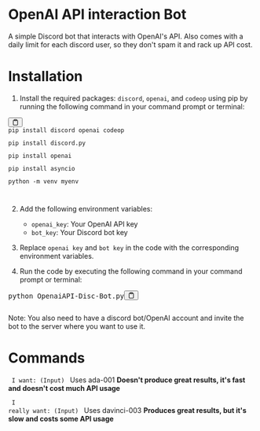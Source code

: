 # OpenAI API interaction Bot

A simple Discord bot that interacts with OpenAI's API.
Also comes with a daily limit for each discord user, so they don't spam it and rack up API cost.

<h1>Installation</h1><ol><li>Install the required packages: <code>discord</code>, <code>openai</code>, and <code>codeop</code> using pip by running the following command in your command prompt or terminal:</li></ol><pre><div class="bg-black mb-4 rounded-md"><div class="flex items-center relative text-gray-200 bg-gray-800 px-4 py-2 text-xs font-sans"><button class="flex ml-auto gap-2"><svg stroke="currentColor" fill="none" stroke-width="2" viewBox="0 0 24 24" stroke-linecap="round" stroke-linejoin="round" class="h-4 w-4" height="1em" width="1em" xmlns="http://www.w3.org/2000/svg"><path d="M16 4h2a2 2 0 0 1 2 2v14a2 2 0 0 1-2 2H6a2 2 0 0 1-2-2V6a2 2 0 0 1 2-2h2"></path><rect x="8" y="2" width="8" height="4" rx="1" ry="1"></rect></svg></button></div><div class="p-4 overflow-y-auto"><code class="!whitespace-pre hljs">pip install discord openai codeop</p>pip install discord.py</p>pip install openai
</p>pip install asyncio</p>python -m venv myenv</p>
</code></div></div></pre><ol start="2"><li><p>Add the following environment variables:</p><ul><li><code>openai_key</code>: Your OpenAI API key</li><li><code>bot_key</code>: Your Discord bot key</li></ul></li><li><p>Replace <code>openai key</code> and <code>bot key</code> in the code with the corresponding environment variables.</p></li><li><p>Run the code by executing the following command in your command prompt or terminal:</li></ol><pre><div class="bg-black mb-4 rounded-md"><div class="flex items-center relative text-gray-200 bg-gray-800 px-4 py-2 text-xs font-sans"><span class="">python OpenaiAPI-Disc-Bot.py</span><button class="flex ml-auto gap-2"><svg stroke="currentColor" fill="none" stroke-width="2" viewBox="0 0 24 24" stroke-linecap="round" stroke-linejoin="round" class="h-4 w-4" height="1em" width="1em" xmlns="http://www.w3.org/2000/svg"><path d="M16 4h2a2 2 0 0 1 2 2v14a2 2 0 0 1-2 2H6a2 2 0 0 1-2-2V6a2 2 0 0 1 2-2h2"></path><rect x="8" y="2" width="8" height="4" rx="1" ry="1"></rect></svg></button></div><div class="p-4 overflow-y-auto"><code class="!whitespace-pre hljs language-css"><span class="hljs-selector-tag"></span><span class="hljs-selector-class"></span>
</code></div></div></pre><p>Note: You also need to have a discord bot/OpenAI account and invite the bot to the server where you want to use it.</p></div>

# Commands

<code> I want: (Input) </code> Uses ada-001    <b>Doesn't produce great results, it's fast and doesn't cost much API usage</b> </p>
<code> I really want: (Input) </code> Uses davinci-003    <b>Produces great results, but it's slow and costs some API usage</b>
